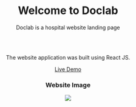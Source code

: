 <h1 align="center"> Welcome to Doclab</h1>

<div align="center" >
Doclab is a hospital website landing page 

  <br><br>
  
The website application was built using React JS.

[Live Demo](https://KiokoEric.github.io/Doclab_Hospital_Website)

<div>
  <h3 align="center" >Website Image</h3>

  <div align="center" >
    
   <img  src="https://i.postimg.cc/j5F5fp6h/Hospital-Website.jpg"> 
    
  </div>
</div>
